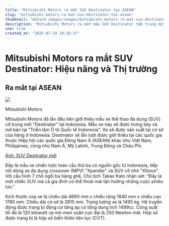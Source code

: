 ```yaml
---
title: "Mitsubishi Motors ra mắt SUV Destinator tại ASEAN"
slug: "mitsubishi-motors-ra-mat-suv-destinator-tai-asean"
thumbnail: "data/6.images/images/mitsubishi-motors-ra-mat-suv-destinator-tai-asean.webp"
description: "Mitsubishi Motors ra mắt mẫu SUV Destinator tầm trung mới tại Indonesia, dự kiến phân phối tại ASEAN, trong đó có Việt Nam. Bài viết giới thiệu các tính năng, kích thước và hệ truyền động của xe."
use: true
created_at: "2025-07-24 18:36:37"
---
```


# Mitsubishi Motors ra mắt SUV Destinator: Hiệu năng và Thị trường

## Ra mắt tại ASEAN

![](/images/20250724-00010000-newswitch-000-1-view.webp)

Mitsubishi Motors

Mitsubishi Motors đã lần đầu tiên giới thiệu mẫu xe thể thao đa dụng (SUV) cỡ trung mới "Destinator" tại Indonesia. Mẫu xe này sẽ được trưng bày và mở bán tại "Triển lãm Ô tô Quốc tế Indonesia". Xe sẽ được sản xuất tại cơ sở của hãng ở Indonesia. Destinator sẽ lần lượt được giới thiệu tại các quốc gia thuộc Hiệp hội các quốc gia Đông Nam Á (ASEAN) khác như Việt Nam, Philippines, cũng như Nam Á, Mỹ Latinh, Trung Đông và Châu Phi.

[Ảnh: SUV Destinator mới](https://newswitch.jp/p/46424)

Đây là mẫu xe chiến lược toàn cầu thứ ba có nguồn gốc từ Indonesia, tiếp nối dòng xe đa dụng crossover (MPV) "Xpander" và SUV cỡ nhỏ "Xforce". Với cấu hình 7 chỗ ngồi ba hàng ghế, Chủ tịch Takao Kato nhận xét: "Đây là một chiếc SUV mà cả gia đình có thể thoải mái tận hưởng những cuộc phiêu lưu."

Kích thước của xe là chiều dài 4680 mm x chiều rộng 1840 mm x chiều cao 1780 mm. Chiều dài cơ sở là 2815 mm. Trọng lượng xe là 1495 kg. Hệ truyền động được trang bị động cơ tăng áp có tổng dung tích 1499cc. Công suất tối đa là 120 kilowatt và mô-men xoắn cực đại là 250 Newton mét. Hộp số được trang bị là hộp số biến thiên liên tục (CVT).
